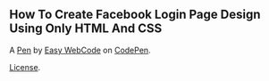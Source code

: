 How To Create Facebook Login Page Design Using Only HTML And CSS
----------------------------------------------------------------


A [Pen](https://codepen.io/easywebcode/pen/KKZdZVR) by [Easy WebCode](https://codepen.io/easywebcode) on [CodePen](https://codepen.io).

[License](https://codepen.io/license/pen/KKZdZVR).